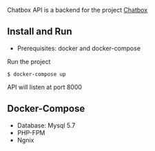 Chatbox API is a backend for the project [Chatbox][1]

Install and Run
------------
- Prerequisites: docker and docker-compose

Run the project

```
$ docker-compose up
```

API will listen at port 8000

Docker-Compose
------------
- Database: Mysql 5.7
- PHP-FPM
- Ngnix


[1]: https://github.com/diogojpina/chatbot-account-front
